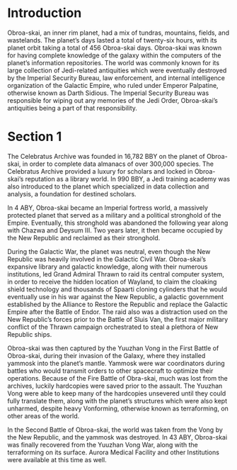 # Introduction

Obroa-skai, an inner rim planet, had a mix of tundras, mountains, fields, and wastelands.
The planet’s days lasted a total of twenty-six hours, with its planet orbit taking a total of 456 Obroa-skai days.
Obroa-skai was known for having complete knowledge of the galaxy within the computers of the planet’s information repositories.
The world was commonly known for its large collection of Jedi-related antiquities which were eventually destroyed by the Imperial Security Bureau, law enforcement, and internal intelligence organization of the Galactic Empire, who ruled under Emperor Palpatine, otherwise known as Darth Sidious.
The Imperial Security Bureau was responsible for wiping out any memories of the Jedi Order, Obroa-skai’s antiquities being a part of that responsibility.

# Section 1

The Celebratus Archive was founded in 16,782 BBY on the planet of Obroa-skai, in order to complete data almanacs of over 300,000 species.
The Celebratus Archive provided a luxury for scholars and locked in Obroa-skai’s reputation as a library world.
In 990 BBY, a Jedi training academy was also introduced to the planet which specialized in data collection and analysis, a foundation for destined scholars.

In 4 ABY, Obroa-skai became an Imperial fortress world, a massively protected planet that served as a military and a political stronghold of the Empire.
Eventually, this stronghold was abandoned the following year along with Chazwa and Deysum III.
Two years later, it then became occupied by the New Republic and reclaimed as their stronghold.

During the Galactic War, the planet was neutral, even though the New Republic was heavily involved in the Galactic Civil War.
Obroa-skai’s expansive library and galactic knowledge, along with their numerous institutions, led Grand Admiral Thrawn to raid its central computer system, in order to receive the hidden location of Wayland, to claim the cloaking shield technology and thousands of Spaarti cloning cylinders that he would eventually use in his war against the New Republic, a galactic government established by the Alliance to Restore the Republic and replace the Galactic Empire after the Battle of Endor.
The raid also was a distraction used on the New Republic’s forces prior to the Battle of Sluis Van, the first major military conflict of the Thrawn campaign orchestrated to steal a plethora of New Republic ships.

Obroa-skai was then captured by the Yuuzhan Vong in the First Battle of Obroa-skai, during their invasion of the Galaxy, where they installed yammosk into the planet’s mantle.
Yammosk were war coordinators during battles who would transmit orders to other spacecraft to optimize their operations.
Because of the Fire Battle of Obra-skai, much was lost from the archives, luckily hardcopies were saved prior to the assault.
The Yuuzhan Vong were able to keep many of the hardcopies unsevered until they could fully translate them, along with the planet’s structures which were also kept unharmed, despite heavy Vonforming, otherwise known as terraforming, on other areas of the world.

In the Second Battle of Obroa-skai, the world was taken from the Vong by the New Republic, and the yammosk was destroyed.
In 43 ABY, Obroa-skai was finally recovered from the Yuuzhan Vong War, along with the terraforming on its surface.
Aurora Medical Facility and other Institutions were available at this time as well.
